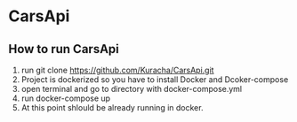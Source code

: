 # CarsApi

## How to run CarsApi
1. run git clone https://github.com/Kuracha/CarsApi.git
2. Project is dockerized so you have to install Docker and Dcoker-compose
3. open terminal and go to directory with docker-compose.yml
4. run docker-compose up
5. At this point shlould be already running in docker.
